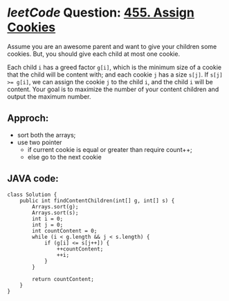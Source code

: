 # _leetCode_ Question: [455. Assign Cookies](https://leetcode.com/problems/assign-cookies/)

Assume you are an awesome parent and want to give your children some cookies. But, you should give each child at most one cookie.

Each child `i` has a greed factor `g[i]`, which is the minimum size of a cookie that the child will be content with; and each cookie `j` has a size `s[j]`. If `s[j] >= g[i]`, we can assign the cookie `j` to the child `i`, and the child `i` will be content. Your goal is to maximize the number of your content children and output the maximum number.

## Approch:

- sort both the arrays;
- use two pointer
  - if current cookie is equal or greater than require count++;
  - else go to the next cookie

## JAVA code:

```
class Solution {
    public int findContentChildren(int[] g, int[] s) {
        Arrays.sort(g);
        Arrays.sort(s);
        int i = 0;
        int j = 0;
        int countContent = 0;
        while (i < g.length && j < s.length) {
            if (g[i] <= s[j++]) {
                ++countContent;
                ++i;
            }
        }

        return countContent;
    }
}
```
